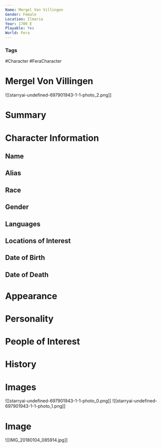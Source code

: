 ```yaml
---
Name: Mergel Von Villingen
Gender: Female
Location: Ilmaria
Year: 1700 E
Playable: Yes
World: Fera
---
```


### Tags
#Character #FeraCharacter

# Mergel Von Villingen
![[starryai-undefined-697901943-1-1-photo_2.png]]

# Summary


# Character Information

## Name

## Alias

## Race

## Gender

## Languages

## Locations of Interest

## Date of Birth

## Date of Death

# Appearance

# Personality

# People of Interest

# History

# Images
![[starryai-undefined-697901943-1-1-photo_0.png]]
![[starryai-undefined-697901943-1-1-photo_1.png]]

# Image
![[IMG_20180104_085914.jpg]]